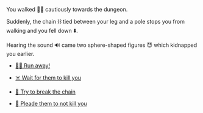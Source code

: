  You walked 🚶‍♂️ cautiously towards the dungeon. 

 Suddenly, the chain ⛓️ tied between your leg and a pole stops you from walking and you fell down ⬇️.

 Hearing the sound 🔊 came two sphere-shaped figures 😈 which kidnapped you earlier.

-  [🏃‍♂️ Run away!](1-A.md)

-  [☠️ Wait for them to kill you](1-B.md)

-  [🔨 Try to break the chain](1-C.md)

-  [🙏 Pleade them to not kill you](1-D.md)